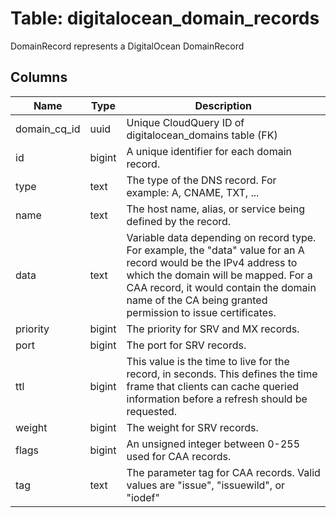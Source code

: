 
# Table: digitalocean_domain_records
DomainRecord represents a DigitalOcean DomainRecord
## Columns
| Name        | Type           | Description  |
| ------------- | ------------- | -----  |
|domain_cq_id|uuid|Unique CloudQuery ID of digitalocean_domains table (FK)|
|id|bigint|A unique identifier for each domain record.|
|type|text|The type of the DNS record. For example: A, CNAME, TXT, ...|
|name|text|The host name, alias, or service being defined by the record.|
|data|text|Variable data depending on record type. For example, the "data" value for an A record would be the IPv4 address to which the domain will be mapped. For a CAA record, it would contain the domain name of the CA being granted permission to issue certificates.|
|priority|bigint|The priority for SRV and MX records.|
|port|bigint|The port for SRV records.|
|ttl|bigint|This value is the time to live for the record, in seconds. This defines the time frame that clients can cache queried information before a refresh should be requested.|
|weight|bigint|The weight for SRV records.|
|flags|bigint|An unsigned integer between 0-255 used for CAA records.|
|tag|text|The parameter tag for CAA records. Valid values are "issue", "issuewild", or "iodef"|
